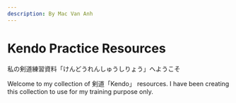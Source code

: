 ```yaml
---
description: By Mac Van Anh
---
```


# Kendo Practice Resources

私の剣道練習資料「けんどうれんしゅうしりょう」へようこそ

Welcome to my collection of 剣道「Kendo」 resources. I have been creating this collection to use for my training purpose only.



